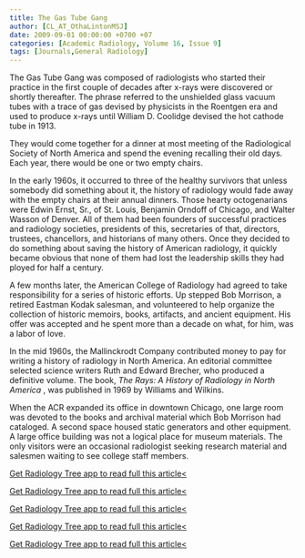 ```yaml
---
title: The Gas Tube Gang
author: [CL_AT_OthaLintonMSJ]
date: 2009-09-01 00:00:00 +0700 +07
categories: [Academic Radiology, Volume 16, Issue 9]
tags: [Journals,General Radiology]
---
```

The Gas Tube Gang was composed of radiologists who started their practice in the first couple of decades after x-rays were discovered or shortly thereafter. The phrase referred to the unshielded glass vacuum tubes with a trace of gas devised by physicists in the Roentgen era and used to produce x-rays until William D. Coolidge devised the hot cathode tube in 1913.

They would come together for a dinner at most meeting of the Radiological Society of North America and spend the evening recalling their old days. Each year, there would be one or two empty chairs.

In the early 1960s, it occurred to three of the healthy survivors that unless somebody did something about it, the history of radiology would fade away with the empty chairs at their annual dinners. Those hearty octogenarians were Edwin Ernst, Sr., of St. Louis, Benjamin Orndoff of Chicago, and Walter Wasson of Denver. All of them had been founders of successful practices and radiology societies, presidents of this, secretaries of that, directors, trustees, chancellors, and historians of many others. Once they decided to do something about saving the history of American radiology, it quickly became obvious that none of them had lost the leadership skills they had ployed for half a century.

A few months later, the American College of Radiology had agreed to take responsibility for a series of historic efforts. Up stepped Bob Morrison, a retired Eastman Kodak salesman, and volunteered to help organize the collection of historic memoirs, books, artifacts, and ancient equipment. His offer was accepted and he spent more than a decade on what, for him, was a labor of love.

In the mid 1960s, the Mallinckrodt Company contributed money to pay for writing a history of radiology in North America. An editorial committee selected science writers Ruth and Edward Brecher, who produced a definitive volume. The book, _The Rays: A History of Radiology in North America_ , was published in 1969 by Williams and Wilkins.

When the ACR expanded its office in downtown Chicago, one large room was devoted to the books and archival material which Bob Morrison had cataloged. A second space housed static generators and other equipment. A large office building was not a logical place for museum materials. The only visitors were an occasional radiologist seeking research material and salesmen waiting to see college staff members.

[Get Radiology Tree app to read full this article<](https://clinicalpub.com/app)

[Get Radiology Tree app to read full this article<](https://clinicalpub.com/app)

[Get Radiology Tree app to read full this article<](https://clinicalpub.com/app)

[Get Radiology Tree app to read full this article<](https://clinicalpub.com/app)

[Get Radiology Tree app to read full this article<](https://clinicalpub.com/app)